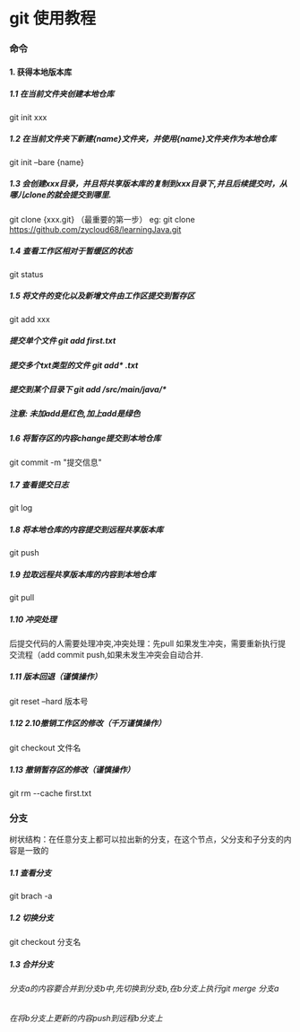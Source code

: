 # git 使用教程
### 命令
#### 1. 获得本地版本库
##### 1.1 在当前文件夹创建本地仓库
git init xxx
##### 1.2 在当前文件夹下新建{name}文件夹，并使用{name}文件夹作为本地仓库
git init –bare {name}
##### 1.3 会创建xxx目录，并且将共享版本库的复制到xxx目录下,并且后续提交时，从哪儿clone的就会提交到哪里.
git clone {xxx.git} （最重要的第一步）
eg: git clone https://github.com/zycloud68/learningJava.git
##### 1.4 查看工作区相对于暂缓区的状态
git status
##### 1.5 将文件的变化以及新增文件由工作区提交到暂存区
git add xxx
##### 提交单个文件 git add first.txt
##### 提交多个txt类型的文件 git add* .txt
##### 提交到某个目录下 git add /src/main/java/*
##### 注意: 未加add是红色,加上add是绿色
##### 1.6 将暂存区的内容change提交到本地仓库
git commit -m "提交信息"
##### 1.7 查看提交日志
git log
##### 1.8 将本地仓库的内容提交到远程共享版本库
git push
##### 1.9 拉取远程共享版本库的内容到本地仓库
git pull
##### 1.10 冲突处理
后提交代码的人需要处理冲突,冲突处理：先pull 如果发生冲突，需要重新执行提交流程（add commit push,如果未发生冲突会自动合并.
##### 1.11 版本回退（谨慎操作）
git reset –hard 版本号
##### 1.12 2.10撤销工作区的修改（千万谨慎操作）
git checkout 文件名
##### 1.13 撤销暂存区的修改（谨慎操作）
git rm --cache first.txt

### 分支
树状结构：在任意分支上都可以拉出新的分支，在这个节点，父分支和子分支的内容是一致的
##### 1.1 查看分支
git brach -a
##### 1.2 切换分支 
git checkout 分支名
##### 1.3 合并分支
###### 分支a的内容要合并到分支b中,先切换到分支b,在b分支上执行git merge 分支a
###### 在将b分支上更新的内容push到远程b分支上

